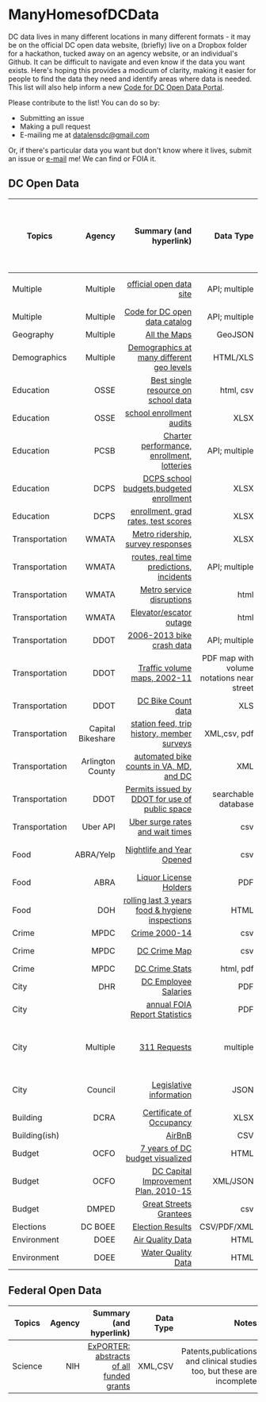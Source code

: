 # ManyHomesofDCData
DC data lives in many different locations in many different formats - it may be on the official DC open data website, (briefly) live on a Dropbox folder for a hackathon, tucked away on an agency website, or an individual's Github. It can be difficult to navigate and even know if the data you want exists. Here's hoping this provides a modicum of clarity, making it easier for people to find the data they need and identify areas where data is needed. This list will also help inform a new [Code for DC Open Data Portal](http://data.codefordc.org/). 

Please contribute to the list! You can do so by:
* Submitting an issue
* Making a pull request
* E-mailing me at datalensdc@gmail.com

Or, if there's particular data you want but don't know where it lives, submit an issue or [e-mail](datalensdc@gmail.com) me! We can find or FOIA it.

**DC Open Data**
---------------------------------------------------
| Topics   | Agency   |  Summary (and hyperlink)                            | Data Type     |Notes| Added to [Code for DC Open Data Portal](http://data.codefordc.org/)
| -------- | --------:|----------------------------------------------------:|--------------:|----:|------:|
|Multiple|Multiple|[official open data site](http://opendata.dc.gov/)|API; multiple|mostly geo. highlights include 3+ years of crime, ticketing, crashes and business licenses||
|Multiple|Multiple|[Code for DC open data catalog](https://www.opendatadc.org/)|API; multiple|scraped/FOIA data, slightly dated. We're reviving it!||
|Geography|Multiple|[All the Maps](https://github.com/benbalter/dc-maps)|GeoJSON|by Ben Balter||
|Demographics|Multiple|[Demographics at many different geo levels](http://www.neighborhoodinfodc.org/)|HTML/XLS|population,well-being,housing,foreclosures,schools||
|Education|OSSE|[Best single resource on school data](http://www.learndc.org/)|html, csv|school profiles and performance.Benjamin Robinson created [R package for data](https://github.com/benjaminrobinson/LearnDC)||
|Education|OSSE|[school enrollment audits](http://osse.dc.gov/service/data)|XLSX||X|
|Education|PCSB|[Charter performance, enrollment, lotteries](https://data.dcpcsb.org/)|API; multiple|||
|Education|DCPS|[DCPS school budgets,budgeted enrollment](http://www.dcpsdatacenter.com/index.html)|XLSX||X|
|Education|DCPS|[enrollment, grad rates, test scores](http://dcps.dc.gov/service/dcps-downloadable-data-sets)|XLSX||X|
|Transportation|WMATA|[Metro ridership, survey responses](http://planitmetro.com/data)|XLSX|||
|Transportation|WMATA|[routes, real time predictions, incidents](https://developer.wmata.com/)|API; multiple|||
|Transportation|WMATA|[Metro service disruptions](http://www.wmata.com/rail/service_reports/viewReportArchive.cfm)|html|opendatadc.org has 2012-15. have scraper||
|Transportation|WMATA|[Elevator/escator outage](http://www.wmata.com/rider_tools/metro_service_status/elevator_escalator.cfm?)|html|opendatadc.org has a time series||
|Transportation|DDOT|[2006-2013 bike crash data](http://opendata.arcgis.com/datasets?q=bike%20accidents&t=dc%20bike%20accidents)|API; multiple||X|
|Transportation|DDOT|[Traffic volume maps, 2002-11](http://ddot.dc.gov/page/traffic-volume-maps)|PDF map with volume notations near street|||
|Transportation|DDOT|[DC Bike Count data](https://github.com/HackShopDC/October29-VisionZeroData/tree/master/BikeCountData)|XLS|2002-15 person-led bike counts||
|Transportation|Capital Bikeshare|[station feed, trip history, member surveys](https://www.capitalbikeshare.com/system-data)|XML,csv, pdf|||
|Transportation|Arlington County|[automated bike counts in VA, MD, and DC](http://www.bikearlington.com/pages/biking-in-arlington/counting-bikes-to-plan-for-bikes/counter-dashboard/)|XML|have scraper, need to productionalize||
|Transportation|DDOT|[Permits issued by DDOT for use of public space](https://tops.ddot.dc.gov/DDOTPermitSystem/DDOTPermitOnline/Reports/PublicConstructionPermitReport.aspx)|searchable database|||
|Transportation|Uber API|[Uber surge rates and wait times](https://github.com/comp-journalism/2016-03-wapo-uber)|csv|covers 276 DC spots every 3 minutes for a month||
|Food|ABRA/Yelp|[Nightlife and Year Opened](https://github.com/katerabinowitz/DC-FoodandDrink/blob/master/nightlifeGeoChanges/dataOut/ABC%20Licensees%20with%20Open%20Year.csv)|csv|ABRA Liquor License data augmented w year open for bars, clubs, restaurants||
|Food|ABRA|[Liquor License Holders](http://abra.dc.gov/page/abc-licensees)|PDF|Replaced every 6ish months;have two previous copies|X|
|Food|DOH|[rolling last 3 years food & hygiene inspections](http://dc.healthinspections.us/webadmin/dhd_431/web/)|HTML| have rudimentary scrapper; opendatadc.org has history 2010-2015||
|Crime|MPDC|[Crime 2000-14](https://github.com/UrbanInstitute/occ-public-safety/blob/master/data/dccrime2000-2014_cleaned.csv)|csv||X|
|Crime|MPDC|[DC Crime Map](http://crimemap.dc.gov/)|csv|searchable database, annual datasets at opendata.dc.gov||
|Crime|MPDC|[DC Crime Stats](http://mpdc.dc.gov/page/statistics-and-data)|html, pdf|citywide crime + traffic fatalities||
|City |DHR|[DC Employee Salaries](http://dchr.dc.gov/public-employee-salary-information)|PDF||X|
|City||[annual FOIA Report Statistics](http://os.dc.gov/page/annual-reports)|PDF|annual FOIA request counts by agency|X|
|City|Multiple|[311 Requests](https://dc311.secure.force.com/)|multiple|Current 311 requests on the last 30 days map. opendata.dc.org has last 30 days datasets for request types. 2010-13 on opendatadc.org||
|City|Council|[Legislative information](http://lims.dccouncil.us/api)|JSON|information about bills, resolutions, contracts and reports submitted to the Council||
|Building|DCRA|[Certificate of Occupancy](https://github.com/katerabinowitz/ManyHomesofDCData/tree/master/Certificate%20of%20Occupancy%20Data_Hackathon)|XLSX|released during GS hackathons|| 
|Building(ish)||[AirBnB](http://insideairbnb.com/get-the-data.html)|CSV|scraped October 3, 2015||
|Budget|OCFO|[7 years of DC budget visualized](https://openbudget.dc.gov/transparency#/)|HTML|maybe if you create an account you can download the raw data?||
|Budget|OCFO|[DC Capital Improvement Plan, 2010-15](https://github.com/cmgiven/capital-improvement)|XML/JSON|scraped by Chris Given!||
|Budget|DMPED|[Great Streets Grantees](https://drive.google.com/file/d/0B7P0PQCxjXdsajJIa3c4ampiOEU/view)|csv||X|
|Elections|DC BOEE|[Election Results](https://www.dcboee.org/election_info/election_results/)|CSV/PDF/XML||X|
|Environment|DOEE|[Air Quality Data](http://www.mwcog.org/environment/air/data/)|HTML|||
|Environment|DOEE|[Water Quality Data](https://stormcentral.waterlog.com/public/dcwater)|HTML|River, not drinking, water||

**Federal Open Data**
---------------------------------------------------
| Topics   | Agency   |  Summary (and hyperlink)                            | Data Type     |Notes|
| -------- | --------:|----------------------------------------------------:|--------------:|----:|
|Science|NIH|[ExPORTER: abstracts of all funded grants](http://exporter.nih.gov/ExPORTER_Catalog.aspx?sid=3&index=1)|XML,CSV|Patents,publications and clinical studies too, but these are incomplete|

